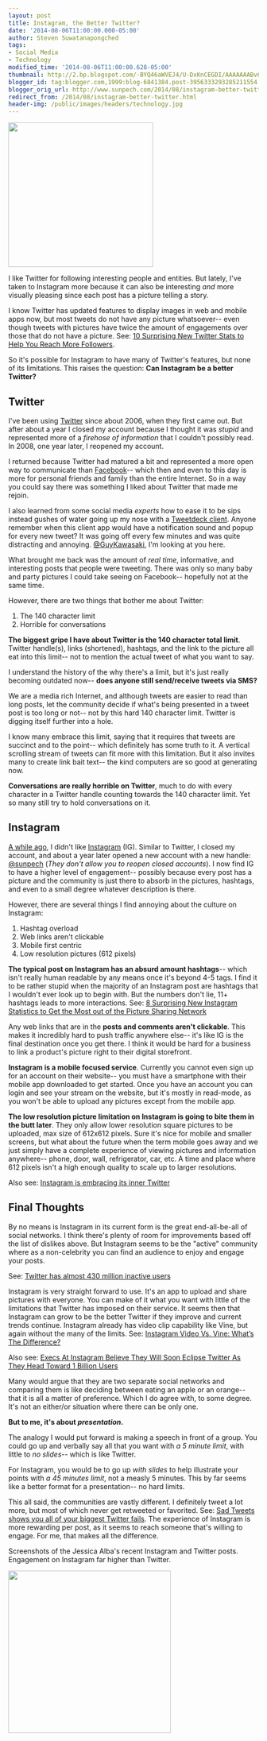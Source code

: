 ```yaml
---
layout: post
title: Instagram, the Better Twitter?
date: '2014-08-06T11:00:00.000-05:00'
author: Steven Suwatanapongched
tags:
- Social Media
- Technology
modified_time: '2014-08-06T11:00:00.628-05:00'
thumbnail: http://2.bp.blogspot.com/-BYQ46aWVEJ4/U-DxKnCEGDI/AAAAAAABv6I/qq2oO4rI48M/s600/InstagramTwitter.jpg
blogger_id: tag:blogger.com,1999:blog-6841384.post-3956333293285211554
blogger_orig_url: http://www.sunpech.com/2014/08/instagram-better-twitter.html
redirect_from: /2014/08/instagram-better-twitter.html
header-img: /public/images/headers/technology.jpg
---
```


<img border="0" src="http://2.bp.blogspot.com/-BYQ46aWVEJ4/U-DxKnCEGDI/AAAAAAABv6I/qq2oO4rI48M/s600/InstagramTwitter.jpg" height="291"  />

I like Twitter for following interesting people and entities. But lately, I've taken to Instagram more because it can also be interesting <i>and</i> more visually pleasing since each post has a picture telling a story.

I know Twitter has updated features to display images in web and mobile apps now, but most tweets do not have any picture whatsoever-- even though tweets with pictures have twice the amount of engagements over those that do not have a picture. See: <a href="http://blog.bufferapp.com/10-new-twitter-stats-twitter-statistics-to-help-you-reach-your-followers">10 Surprising New Twitter Stats to Help You Reach More Followers</a>.

So it's possible for Instagram to have many of Twitter's features, but none of its limitations. This raises the question: <b>Can Instagram be a better Twitter?</b>

## Twitter

I've been using <a href="http://www.twitter.com/">Twitter</a> since about 2006, when they first came out. But after about a year I closed my account because I thought it was <i>stupid</i> and represented more of a <i>firehose of information</i> that I couldn't possibly read. In 2008, one year later, I reopened my account.

I returned because Twitter had matured a bit and represented a more open way to communicate than <a href="http://www.facebook.com/">Facebook</a>-- which then and even to this day is more for personal friends and family than the entire Internet. So in a way you could say there was something I liked about Twitter that made me rejoin.

I also learned from some social media <i>experts</i> how to ease it to be sips instead gushes of water going up my nose with a <a href="https://about.twitter.com/products/tweetdeck">Tweetdeck client</a>. Anyone remember when this client app would have a notification sound and popup for every new tweet? It was going off every few minutes and was quite distracting and annoying. <a href="https://twitter.com/GuyKawasaki">@GuyKawasaki</a>, I'm looking at you here.

What brought me back was the amount of <i>real time</i>, informative, and interesting posts that people were tweeting. There was only so many baby and party pictures I could take seeing on Facebook-- hopefully not at the same time.

However, there are two things that bother me about Twitter:

<ol>
  <li>The 140 character limit</li>
  <li>Horrible for conversations</li>
</ol>

<b>The biggest gripe I have about Twitter is the 140 character total limit</b>. Twitter handle(s), links (shortened), hashtags, and the link to the picture all eat into this limit-- not to mention the actual tweet of what you want to say.

I understand the history of the why there's a limit, but it's just really becoming outdated now-- <b>does anyone still send/receive tweets via SMS?</b>

We are a media rich Internet, and although tweets are easier to read than long posts, let the community decide if what's being presented in a tweet post is too long or not-- not by this hard 140 character limit. Twitter is digging itself further into a hole.

I know many embrace this limit, saying that it requires that tweets are succinct and to the point-- which definitely has some truth to it. A vertical scrolling stream of tweets can fit more with this limitation. But it also invites many to create link bait text-- the kind computers are so good at generating now.

<b>Conversations are really horrible on Twitter</b>, much to do with every character in a Twitter handle counting towards the 140 character limit. Yet so many still try to hold conversations on it.

## Instagram

<a href="/2013/01/cleaning-up-old-social-accounts">A while ago</a>, I didn't like <a href="http://www.instagram.com/">Instagram</a> (IG). Similar to Twitter, I closed my account, and about a year later opened a new account with a new handle: <a href="http://instagram.com/sunpech">@sunpech</a> (<i>They don't allow you to reopen closed accounts</i>). I now find IG to have a higher level of engagement-- possibly because every post has a picture and the community is just there to absorb in the pictures, hashtags, and even to a small degree whatever description is there.

However, there are several things I find annoying about the culture on Instagram:

<ol>
  <li>Hashtag overload</li>
  <li>Web links aren't clickable</li>
  <li>Mobile first centric</li>
  <li>Low resolution pictures (612 pixels)</li>
</ol>

<b>The typical post on Instagram has an absurd amount hashtags</b>-- which isn't really human readable by any means once it's beyond 4-5 tags. I find it to be rather stupid when the majority of an Instagram post are hashtags that I wouldn't ever look up to begin with. But the numbers don't lie, 11+ hashtags leads to more interactions. See: <a href="http://blog.bufferapp.com/instagram-stats-instagram-tips">8 Surprising New Instagram Statistics to Get the Most out of the Picture Sharing Network</a>

Any web links that are in the <b>posts and comments aren't clickable</b>. This makes it incredibly hard to push traffic anywhere else-- it's like IG is the final destination once you get there. I think it would be hard for a business to link a product's picture right to their digital storefront.

<b>Instagram is a mobile focused service</b>. Currently you cannot even sign up for an account on their website-- you must have a smartphone with their mobile app downloaded to get started. Once you have an account you can login and see your stream on the website, but it's mostly in read-mode, as you won't be able to upload any pictures except from the mobile app.

<b>The low resolution picture limitation on Instagram is going to bite them in the butt later</b>. They only allow lower resolution square pictures to be uploaded, max size of 612x612 pixels. Sure it's nice for mobile and smaller screens, but what about the future when the term mobile goes away and we just simply have a complete experience of viewing pictures and information anywhere-- phone, door, wall, refrigerator, car, etc. A time and place where 612 pixels isn't a high enough quality to scale up to larger resolutions.

Also see: <a href="http://www.theverge.com/2014/8/4/5958837/instagram-is-embracing-its-inner-twitter">Instagram is embracing its inner Twitter</a>

## Final Thoughts

By no means is Instagram in its current form is the great end-all-be-all of social networks. I think there's plenty of room for improvements based off the list of dislikes above. But Instagram seems to be the "active" community where as a non-celebrity you can find an audience to enjoy and engage your posts.

See: <a href="http://www.theinquirer.net/inquirer/news/2339684/twitter-has-almost-430-million-inactive-users">Twitter has almost 430 million inactive users</a>

Instagram is very straight forward to use. It's an app to upload and share pictures with everyone. You can make of it what you want with little of the limitations that Twitter has imposed on their service. It seems then that Instagram can grow to be the better Twitter if they improve and current trends continue. Instagram already has video clip capability like Vine, but again without the many of the limits. See: <a href="http://techcrunch.com/2013/06/20/instagram-video-vs-vine-whats-the-difference/">Instagram Video Vs. Vine: What’s The Difference?</a>

Also see: <a href="http://www.businessinsider.com/instagram-and-twitter-user-statistics-2014-5">Execs At Instagram Believe They Will Soon Eclipse Twitter As They Head Toward 1 Billion Users</a>

Many would argue that they are two separate social networks and comparing them is like deciding between eating an apple or an orange-- that it is all a matter of preference. Which I do agree with, to some degree. It's not an either/or situation where there can be only one.

<b>But to me, it's about <i>presentation</i>.</b>

The analogy I would put forward is making a speech in front of a group. You could go up and verbally say all that you want with <i>a 5 minute limit</i>, with little to <i>no slides</i>-- which is like Twitter.

For Instagram, you would be to go up <i>with slides</i> to help illustrate your points with <i>a 45 minutes limit</i>, not a measly 5 minutes. This by far seems like a better format for a presentation-- no hard limits.

This all said, the communities are vastly different. I definitely tweet a lot more, but most of which never get retweeted or favorited. See: <a href="http://www.theverge.com/2014/8/4/5967789/sad-tweets-shows-you-all-of-your-biggest-twitter-fails">Sad Tweets shows you all of your biggest Twitter fails</a>. The experience of Instagram is more rewarding per post, as it seems to reach someone that's willing to engage. For me, that makes all the difference.

Screenshots of the Jessica Alba's recent Instagram and Twitter posts. Engagement on Instagram far higher than Twitter.

<img border="0" src="http://3.bp.blogspot.com/-VORsyfQmUj4/U-FL5-eL_kI/AAAAAAABv64/OslgxDSLk24/s600/JessicaAlba_Instagram_vs_Twitter.jpg" height="327"  />
